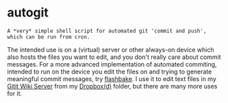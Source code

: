 # autogit

    A *very* simple shell script for automated git 'commit and push', which can be run from cron.
    
The intended use is on a (virtual) server or other always-on device which also hosts the files you want to edit, and you don't really care about commit messages.
For a more advanced implementation of automated commiting, intended to run on the device you edit the files on and trying to generate meaningful commit messages, try [flashbake](https://github.com/commandline/flashbake).
I use it to edit text files in my [Gitit Wiki Server](http://gitit.net) from my [Dropbox(d)](http://www.dropboxwiki.com/Using_Dropbox_CLI) folder, but there are many more uses for it.
